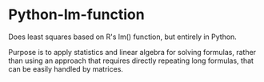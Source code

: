 # Python-lm-function
Does least squares based on R's lm() function, but entirely in Python.

Purpose is to apply statistics and linear algebra for solving formulas, rather than using an approach that requires directly repeating long formulas, that can be easily handled by matrices.
